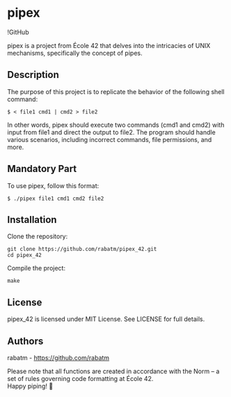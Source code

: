# pipex
!GitHub

pipex is a project from École 42 that delves into the intricacies of UNIX mechanisms, specifically the concept of pipes.

## Description
The purpose of this project is to replicate the behavior of the following shell command:
```
$ < file1 cmd1 | cmd2 > file2
```
In other words, pipex should execute two commands (cmd1 and cmd2) with input from file1 and direct the output to file2. The program should handle various scenarios, including incorrect commands, file permissions, and more.

## Mandatory Part
To use pipex, follow this format:
```
$ ./pipex file1 cmd1 cmd2 file2
```
## Installation

Clone the repository:
```
git clone https://github.com/rabatm/pipex_42.git
cd pipex_42
```

Compile the project:
```
make
```

## License
pipex_42 is licensed under MIT License. See LICENSE for full details.

## Authors
rabatm - https://github.com/rabatm

Please note that all functions are created in accordance with the Norm – a set of rules governing code formatting at École 42. \
Happy piping! 🚀
